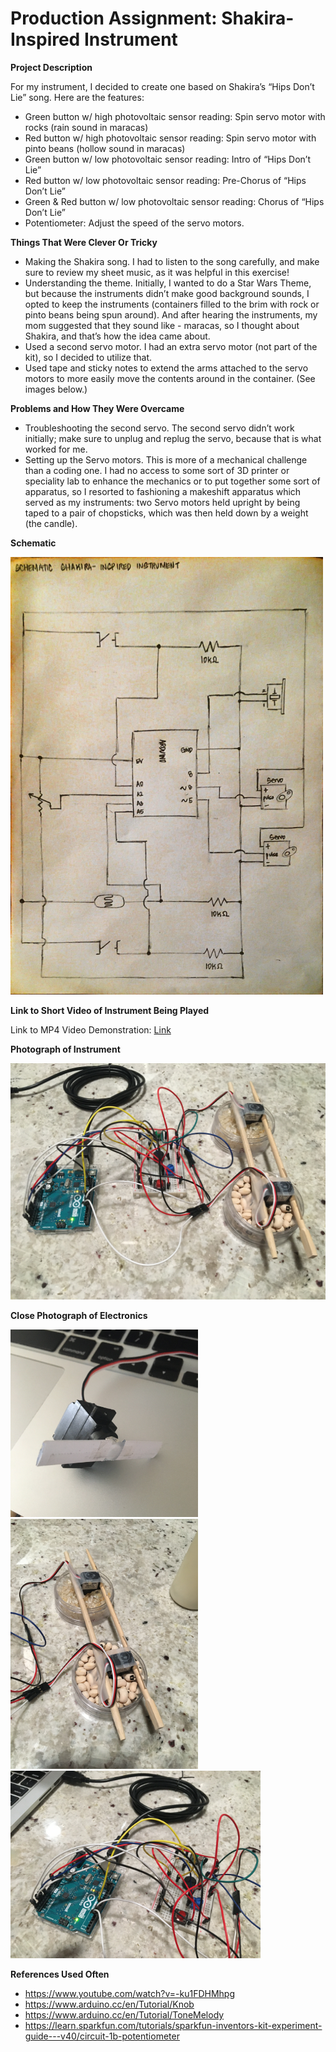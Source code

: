 # Production Assignment: Shakira-Inspired Instrument

**Project Description**

For my instrument, I decided to create one based on Shakira’s “Hips Don’t Lie” song.  Here are the features:
- Green button w/ high photovoltaic sensor reading: Spin servo motor with rocks (rain sound in maracas)
- Red button w/ high photovoltaic sensor reading: Spin servo motor with pinto beans (hollow sound in maracas)
- Green button w/ low photovoltaic sensor reading: Intro of “Hips Don’t Lie”
- Red button w/ low photovoltaic sensor reading: Pre-Chorus of “Hips Don’t Lie”
- Green & Red button w/ low photovoltaic sensor reading: Chorus of “Hips Don’t Lie”
- Potentiometer: Adjust the speed of the servo motors. 

**Things That Were Clever Or Tricky**

- Making the Shakira song.  I had to listen to the song carefully, and make sure to review my sheet music, as it was helpful in this exercise!
- Understanding the theme.  Initially, I wanted to do a Star Wars Theme, but because the instruments didn’t make good background sounds, I opted to keep the instruments (containers filled to the brim with rock or pinto beans being spun around). And after hearing the instruments, my mom suggested that they sound like - maracas, so I thought about Shakira, and that’s how the idea came about.
- Used a second servo motor. I had an extra servo motor (not part of the kit), so I decided to utilize that.
- Used tape and sticky notes to extend the arms attached to the servo motors to more easily move the contents around in the container.  (See images below.) 

**Problems and How They Were Overcame**

- Troubleshooting the second servo.  The second servo didn’t work initially; make sure to unplug and replug the servo, because that is what worked for me. 
- Setting up the Servo motors.  This is more of a mechanical challenge than a coding one. I had no access to some sort of 3D printer or speciality lab to enhance the mechanics or to put together some sort of apparatus, so I resorted to fashioning a makeshift apparatus which served as my instruments: two Servo motors held upright by being taped to a pair of chopsticks, which was then held down by a weight (the candle). 

**Schematic**

<img src="https://github.com/joshsanchez98/CreativeProgrammingAndElectronics/blob/master/July_27/2020-07-27%2003-16.jpeg" width="500" height="700">

**Link to Short Video of Instrument Being Played**

Link to MP4 Video Demonstration: [Link](https://drive.google.com/file/d/1RaSDwkU-C4QWyy_zLe_JHOHseluSeCJy/view?usp=sharing)

**Photograph of Instrument**

<img src="https://github.com/joshsanchez98/CreativeProgrammingAndElectronics/blob/master/July_27/IMG_7707.JPG">

**Close Photograph of Electronics**

<img src="https://github.com/joshsanchez98/CreativeProgrammingAndElectronics/blob/master/July_27/IMG_7703.JPG" width="300" height="300"> 
<img src="https://github.com/joshsanchez98/CreativeProgrammingAndElectronics/blob/master/July_27/IMG_7705.JPG" width="300" height="400"> 
<img src="https://github.com/joshsanchez98/CreativeProgrammingAndElectronics/blob/master/July_27/IMG_7706.JPG" width="400" height="300"> 

**References Used Often**
- https://www.youtube.com/watch?v=-ku1FDHMhpg
- https://www.arduino.cc/en/Tutorial/Knob
- https://www.arduino.cc/en/Tutorial/ToneMelody
- https://learn.sparkfun.com/tutorials/sparkfun-inventors-kit-experiment-guide---v40/circuit-1b-potentiometer

